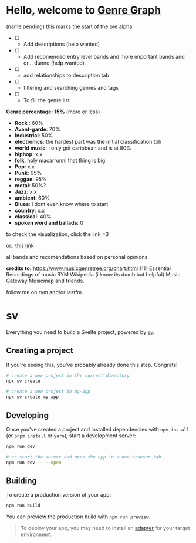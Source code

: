 # Hello, welcome to [Genre Graph](https://genresgraph.netlify.app/)
(name pending)
this marks the start of the pre alpha

- [ ] - Add descriptions (help wanted)
- [ ] - Add recomended entry level bands and more important bands and or... dunno (help wanted)
- [ ] - add relationships to description tab
- [ ] - filtering and searching genres and tags
- [ ] - To fill the genre list



**Genre percentage: 15%** (more or less)

- **Rock** : 60%
- **Avant-garde**: 70%
- **Industrial**: 50%
- **electronics**: the hardest part was the initial classification tbh
- **world music**: i only got caribbean and is at 80%
- **hiphop**: x.x
- **folk**: holy macarronni that thing is big
- **Pop**: x.x
- **Punk**: 95%
- **reggae**: 95%
- **metal**: 50%?
- **Jazz**: x.x
- **ambient**: 60%
- **Blues**: i dont even know where to start
- **country**: x.x
- **classical**: 40% 
- **spoken word and ballads**: 0




to check the visualization, click the link =3

or..
[this link](https://genresgraph.netlify.app/)

all bands and recomendations based on personal opinions

**credits to:**
https://www.musicgenretree.org/chart.html
1111 Essential Recordings of music
RYM
Wikipedia (i know its dumb but helpful)
Music Gateway
Musicmap
and friends.

follow me on rym and/or lastfm

# sv

Everything you need to build a Svelte project, powered by [`sv`](https://github.com/sveltejs/cli).

## Creating a project

If you're seeing this, you've probably already done this step. Congrats!

```bash
# create a new project in the current directory
npx sv create

# create a new project in my-app
npx sv create my-app
```

## Developing

Once you've created a project and installed dependencies with `npm install` (or `pnpm install` or `yarn`), start a development server:

```bash
npm run dev

# or start the server and open the app in a new browser tab
npm run dev -- --open
```

## Building

To create a production version of your app:

```bash
npm run build
```

You can preview the production build with `npm run preview`.

> To deploy your app, you may need to install an [adapter](https://svelte.dev/docs/kit/adapters) for your target environment.
